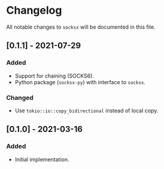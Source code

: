 # Changelog

All notable changes to `socksx` will be documented in this file.

## [0.1.1] - 2021-07-29
### Added
- Support for chaining (SOCKS6).
- Python package (`socksx-py`) with interface to `socksx`.

### Changed
- Use `tokio::io::copy_bidirectional` instead of local copy.

## [0.1.0] - 2021-03-16
### Added
- Initial implementation.